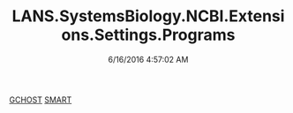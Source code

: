 ﻿---
title: LANS.SystemsBiology.NCBI.Extensions.Settings.Programs
date: 6/16/2016 4:57:02 AM
---

[GCHOST](T-LANS.SystemsBiology.NCBI.Extensions.Settings.Programs.GCHOST.html)
[SMART](T-LANS.SystemsBiology.NCBI.Extensions.Settings.Programs.SMART.html)
